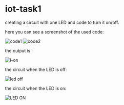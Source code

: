 # iot-task1
creating a circuit with one LED and code to turn it on/off.

here you can see a screenshot of  the used code:

![code1](https://github.com/NoufSaleh20/IOT-first-task-./assets/129336340/866ecaa0-00c5-4bd1-907b-4d295d6a1965)
![code2](https://github.com/NoufSaleh20/IOT-first-task-./assets/129336340/812cb516-1b9c-42c7-8543-fe30dc127ca5)

the output  is :

![l-on](https://github.com/reemnawa/iot-task1/assets/140566245/6e05bbc1-50a5-4855-8697-0731eb1dee75)


 the circuit when the LED is off:

![led off](https://github.com/reemnawa/iot-task1/assets/140566245/520b6c34-f662-4bb4-bf7e-626ba53b94ab)


the circuit when the LED is  on:

![LED ON](https://github.com/reemnawa/iot-task1/assets/140566245/89d12699-f20f-45bc-a45e-46281ac1da7a)

